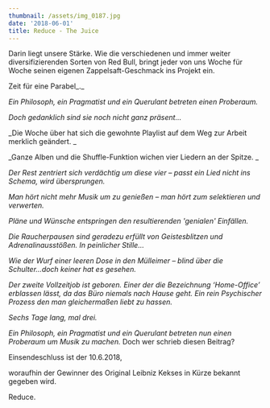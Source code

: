 ```yaml
---
thumbnail: /assets/img_0187.jpg
date: '2018-06-01'
title: Reduce - The Juice
---
```

Darin liegt unsere Stärke. Wie die verschiedenen und immer weiter diversifizierenden Sorten von Red Bull, bringt jeder von uns Woche für Woche seinen eigenen Zappelsaft-Geschmack ins Projekt ein.

Zeit für eine Parabel_._

_Ein Philosoph, ein Pragmatist und ein Querulant betreten einen Proberaum._

_Doch gedanklich sind sie noch nicht ganz präsent…_

_Die Woche über hat sich die gewohnte Playlist auf dem Weg zur Arbeit merklich geändert. _

_Ganze Alben und die Shuffle-Funktion wichen vier Liedern an der Spitze. _

_Der Rest zentriert sich verdächtig um diese vier – passt ein Lied nicht ins Schema, wird übersprungen._

_Man hört nicht mehr Musik um zu genießen – man hört zum selektieren und verwerten._

_Pläne und Wünsche entspringen den resultierenden 'genialen' Einfällen._

_Die Raucherpausen sind geradezu erfüllt von Geistesblitzen und Adrenalinausstößen. In peinlicher Stille..._

_Wie der Wurf einer leeren Dose in den Mülleimer – blind über die Schulter...doch keiner hat es gesehen._

_Der zweite Vollzeitjob ist geboren. Einer der die Bezeichnung ‘Home-Office’ erblassen lässt, da das Büro niemals nach Hause geht. Ein rein Psychischer Prozess den man gleichermaßen liebt zu hassen._

_Sechs Tage lang, mal drei._

_Ein Philosoph, ein Pragmatist und ein Querulant betreten nun einen Proberaum um Musik zu machen._ Doch wer schrieb diesen Beitrag?



Einsendeschluss ist der 10.6.2018,

woraufhin der Gewinner des Original Leibniz Kekses in Kürze bekannt gegeben wird.

Reduce.
